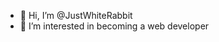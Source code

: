- 👋 Hi, I’m @JustWhiteRabbit
- 👀 I’m interested in becoming a web developer

<!---
JustWhiteRabbit/JustWhiteRabbit is a ✨ special ✨ repository because its `README.md` (this file) appears on your GitHub profile.
You can click the Preview link to take a look at your changes.
--->

